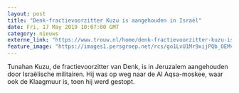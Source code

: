 ```yaml
---
layout: post
title: "Denk-fractievoorzitter Kuzu is aangehouden in Israël"
date: Fri, 17 May 2019 10:07:00 GMT
category: nieuws
externe_link: "https://www.trouw.nl/home/denk-fractievoorzitter-kuzu-is-aangehouden-in-israel~a4de03ae/"
feature_image: "https://images1.persgroep.net/rcs/go1LvU1Mr9xijPQb_OEMvy9j0x8/diocontent/142939402/_focus/0.49/0.28/_fill/230/230?appId=e9b4e2a1869038ffcaf318a6d1463b0b&quality=0.9&format=jpeg"
---
```


Tunahan Kuzu, de fractievoorzitter van Denk, is in Jeruzalem aangehouden door Israëlische militairen. Hij was op weg naar de Al Aqsa-moskee, waar ook de Klaagmuur is, toen hij werd gestopt.
